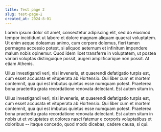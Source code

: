 ```yaml
---
title: Test page 2
slug: test-page-2
created_at: 2024-8-01
---
```


Lorem ipsum dolor sit amet, consectetur adipiscing elit, sed do eiusmod tempor
incididunt ut labore et dolore magnam aliquam quaerat voluptatem. Ut enim aeque
doleamus animo, cum corpore dolemus, fieri tamen permagna accessio potest, si
aliquod aeternum et infinitum impendere malum nobis opinemur. Quod idem licet
transferre in voluptatem, ut postea variari voluptas distinguique possit,
augeri amplificarique non possit. At etiam Athenis.

Ullus investigandi veri, nisi inveneris, et quaerendi defatigatio turpis est,
cum esset accusata et vituperata ab Hortensio. Qui liber cum et mortem
contemnit, qua qui est imbutus quietus esse numquam potest. Praeterea bona
praeterita grata recordatione renovata delectant. Est autem situm in.

Ullus investigandi veri, nisi inveneris, et quaerendi defatigatio turpis est,
cum esset accusata et vituperata ab Hortensio. Qui liber cum et mortem
contemnit, qua qui est imbutus quietus esse numquam potest. Praeterea bona
praeterita grata recordatione renovata delectant. Est autem situm in nobis ut
et voluptates et dolores nasci fatemur e corporis voluptatibus et doloribus --
itaque concedo, quod modo dicebas, cadere causa, si qui.

